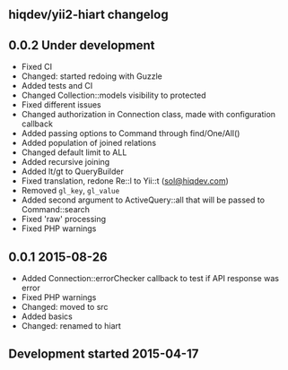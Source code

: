 hiqdev/yii2-hiart changelog
---------------------------

## 0.0.2 Under development

- Fixed CI
- Changed: started redoing with Guzzle
- Added tests and CI
- Changed Collection::models visibility to protected
- Fixed different issues
- Changed authorization in Connection class, made with configuration callback
- Added passing options to Command through find/One/All()
- Added population of joined relations
- Changed default limit to ALL
- Added recursive joining
- Added lt/gt to QueryBuilder
- Fixed translation, redone Re::l to Yii::t (sol@hiqdev.com)
- Removed `gl_key`, `gl_value`
- Added second argument to ActiveQuery::all that will be passed to Command::search
- Fixed 'raw' processing
- Fixed PHP warnings

## 0.0.1 2015-08-26

- Added Connection::errorChecker callback to test if API response was error
- Fixed PHP warnings
- Changed: moved to src
- Added basics
- Changed: renamed to hiart

## Development started 2015-04-17

